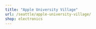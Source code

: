```yaml
---
title: "Apple University Village"
url: /seattle/apple-university-village/
shop: electronics
---
```

